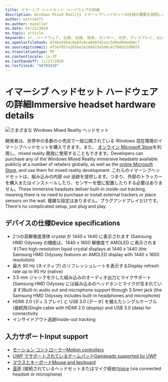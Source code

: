 ```yaml
---
title: イマーシブ ヘッドセット ハードウェアの詳細
description: Windows Mixed Reality イマーシブヘッドセットの仕様の概要を説明します。これは、(外部セットアップは必要ありません) 内部アウト追跡と共に VR を提供します。
author: mattzmsft
ms.author: mazeller
ms.date: 03/21/2018
ms.topic: article
keywords: vr, ハードウェア, 仕様, 仕様, 技術, センサー, 光学, ディスプレイ, mixed reality ヘッドセット, 仮想現実ヘッドセット, 仮想現実とは, イマーシブヘッドセット
ms.openlocfilehash: 6f4be5954c8a8fe8ca0497d1a1c5d9ed09edb0c7
ms.sourcegitcommit: 4f3ef057a285be2e260615e5d6c41f00d15d08f8
ms.translationtype: MT
ms.contentlocale: ja-JP
ms.lasthandoff: 11/17/2020
ms.locfileid: "94703438"
---
```

# <a name="immersive-headset-hardware-details"></a><span data-ttu-id="d052d-104">イマーシブ ヘッドセット ハードウェアの詳細</span><span class="sxs-lookup"><span data-stu-id="d052d-104">Immersive headset hardware details</span></span>

![さまざまな Windows Mixed Reality ヘッドセット](images/MR-headsets.png)

<span data-ttu-id="d052d-106">開発者は、世界中の多数の小売店で一般公開されている Windows 混在環境のイマーシブヘッドセットを購入できます。また、 [オンライン Microsoft Store](https://www.microsoft.com/store/collections/VRandMixedrealityheadsets)を利用し、mixed reality 開発に使用することもできます。</span><span class="sxs-lookup"><span data-stu-id="d052d-106">Developers can purchase any of the Windows Mixed Reality immersive headsets available publicly at a number of retailers globally, as well as the [online Microsoft Store](https://www.microsoft.com/store/collections/VRandMixedrealityheadsets), and use them for mixed reality development.</span></span> <span data-ttu-id="d052d-107">これらのイマーシブヘッドセットは、組み込みの内部 out 追跡を提供します。つまり、外部のトラッカーを購入またはインストールしたり、センサーを壁に配置したりする必要はありません。</span><span class="sxs-lookup"><span data-stu-id="d052d-107">These immersive headsets deliver built-in inside-out tracking, meaning there is no need to purchase or install external trackers or place sensors on the wall.</span></span> <span data-ttu-id="d052d-108">複雑な設定はありません。プラグアンドプレイだけです。</span><span class="sxs-lookup"><span data-stu-id="d052d-108">There's no complicated setup, just plug and play.</span></span>

## <a name="device-specifications"></a><span data-ttu-id="d052d-109">デバイスの仕様</span><span class="sxs-lookup"><span data-stu-id="d052d-109">Device specifications</span></span>
* <span data-ttu-id="d052d-110">2つの高解像度液体 crystal が 1440 x 1440 に表示されます (Samsung HMD Odyssey の機能は、1440 x 1600 解像度で AMOLED に表示されます)</span><span class="sxs-lookup"><span data-stu-id="d052d-110">Two high-resolution liquid crystal displays at 1440 x 1440 (the Samsung HMD Odyssey features an AMOLED display with 1440 x 1600 resolution)</span></span>
* <span data-ttu-id="d052d-111">最大 90 Hz (ネイティブ) のリフレッシュレートを表示する</span><span class="sxs-lookup"><span data-stu-id="d052d-111">Display refresh rate up to 90 Hz (native)</span></span>
* <span data-ttu-id="d052d-112">3.5 mm ジャックを介した組み込みのオーディオ出力とマイクサポート (Samsung HMD Odyssey には組み込みのヘッドホンとマイクが含まれています)</span><span class="sxs-lookup"><span data-stu-id="d052d-112">Built-in audio out and microphone support through 3.5mm jack (the Samsung HMD Odyssey includes built-in headphones and microphone)</span></span>
* <span data-ttu-id="d052d-113">HDMI 2.0 (ディスプレイ) と USB 3.0 (データ) を備えたシングルケーブル (接続用)</span><span class="sxs-lookup"><span data-stu-id="d052d-113">Single cable with HDMI 2.0 (display) and USB 3.0 (data) for connectivity</span></span>
* <span data-ttu-id="d052d-114">インサイドアウト追跡</span><span class="sxs-lookup"><span data-stu-id="d052d-114">Inside-out tracking</span></span>

## <a name="input-support"></a><span data-ttu-id="d052d-115">入力サポート</span><span class="sxs-lookup"><span data-stu-id="d052d-115">Input support</span></span>
* [<span data-ttu-id="d052d-116">モーション コントローラー</span><span class="sxs-lookup"><span data-stu-id="d052d-116">Motion controllers</span></span>](../design/motion-controllers.md)
* [<span data-ttu-id="d052d-117">UWP でサポートされているゲームパッド</span><span class="sxs-lookup"><span data-stu-id="d052d-117">Gamepads supported by UWP</span></span>](hardware-accessories.md)
* [<span data-ttu-id="d052d-118">マウスとキーボード</span><span class="sxs-lookup"><span data-stu-id="d052d-118">Mouse and keyboard</span></span>](hardware-accessories.md)
* <span data-ttu-id="d052d-119">[音声](../design/voice-input.md) (接続されているヘッドセットまたはマイク経由)</span><span class="sxs-lookup"><span data-stu-id="d052d-119">[Voice](../design/voice-input.md) (via connected headset or microphone)</span></span>

